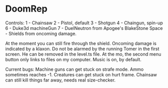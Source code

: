 # DoomRep
Controls: 1 - Chainsaw
          2 - Pistol, default
          3 - Shotgun
          4 - Chaingun, spin-up
          6 - Duke3d machineGun
          7 - DuelNeutron from Apogee's BlakeStone
          Space - Shields from oncoming damage.
          
At the moment you can still fire through the shield.
Oncoming damage is indicated by a klaxon.
Do not be alarmed by the running Tomer in the first screen. He can be removed in the level.ts file.
At the mo, the second menu button only links to files on my computer.
Music is on, by default.

Current bugs:
Machine guns can get stuck on strafe mode.
Ammo sometimes reaches -1.
Creatures can get stuck on hurt frame.
Chainsaw can still kill things far away, needs real size-checker.
              
